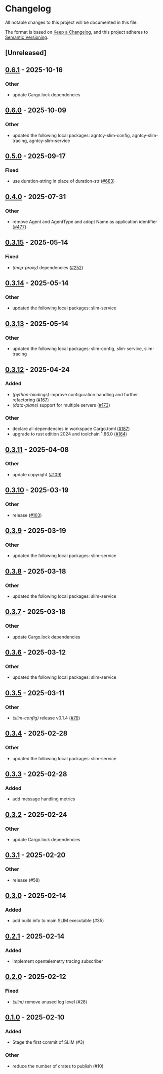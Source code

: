 # Changelog

All notable changes to this project will be documented in this file.

The format is based on [Keep a Changelog](https://keepachangelog.com/en/1.0.0/),
and this project adheres to [Semantic Versioning](https://semver.org/spec/v2.0.0.html).

## [Unreleased]

## [0.6.1](https://github.com/agntcy/slim/compare/slim-v0.6.0...slim-v0.6.1) - 2025-10-16

### Other

- update Cargo.lock dependencies

## [0.6.0](https://github.com/agntcy/slim/compare/slim-v0.5.0...slim-v0.6.0) - 2025-10-09

### Other

- updated the following local packages: agntcy-slim-config, agntcy-slim-tracing, agntcy-slim-service

## [0.5.0](https://github.com/agntcy/slim/compare/slim-v0.4.0...slim-v0.5.0) - 2025-09-17

### Fixed

- use duration-string in place of duration-str ([#683](https://github.com/agntcy/slim/pull/683))

## [0.4.0](https://github.com/agntcy/slim/compare/slim-v0.3.15...slim-v0.4.0) - 2025-07-31

### Other

- remove Agent and AgentType and adopt Name as application identifier ([#477](https://github.com/agntcy/slim/pull/477))

## [0.3.15](https://github.com/agntcy/slim/compare/slim-v0.3.14...slim-v0.3.15) - 2025-05-14

### Fixed

- *(mcp-proxy)* dependencies ([#252](https://github.com/agntcy/slim/pull/252))

## [0.3.14](https://github.com/agntcy/slim/compare/slim-v0.3.13...slim-v0.3.14) - 2025-05-14

### Other

- updated the following local packages: slim-service

## [0.3.13](https://github.com/agntcy/slim/compare/slim-v0.3.12...slim-v0.3.13) - 2025-05-14

### Other

- updated the following local packages: slim-config, slim-service, slim-tracing

## [0.3.12](https://github.com/agntcy/slim/compare/slim-v0.3.11...slim-v0.3.12) - 2025-04-24

### Added

- *(python-bindings)* improve configuration handling and further refactoring ([#167](https://github.com/agntcy/slim/pull/167))
- *(data-plane)* support for multiple servers ([#173](https://github.com/agntcy/slim/pull/173))

### Other

- declare all dependencies in workspace Cargo.toml ([#187](https://github.com/agntcy/slim/pull/187))
- upgrade to rust edition 2024 and toolchain 1.86.0 ([#164](https://github.com/agntcy/slim/pull/164))

## [0.3.11](https://github.com/agntcy/slim/compare/slim-v0.3.10...slim-v0.3.11) - 2025-04-08

### Other

- update copyright ([#109](https://github.com/agntcy/slim/pull/109))

## [0.3.10](https://github.com/agntcy/slim/compare/slim-v0.3.9...slim-v0.3.10) - 2025-03-19

### Other

- release ([#103](https://github.com/agntcy/slim/pull/103))

## [0.3.9](https://github.com/agntcy/slim/compare/slim-v0.3.8...slim-v0.3.9) - 2025-03-19

### Other

- updated the following local packages: slim-service

## [0.3.8](https://github.com/agntcy/slim/compare/slim-v0.3.7...slim-v0.3.8) - 2025-03-18

### Other

- updated the following local packages: slim-service

## [0.3.7](https://github.com/agntcy/slim/compare/slim-v0.3.6...slim-v0.3.7) - 2025-03-18

### Other

- update Cargo.lock dependencies

## [0.3.6](https://github.com/agntcy/slim/compare/slim-v0.3.5...slim-v0.3.6) - 2025-03-12

### Other

- updated the following local packages: slim-service

## [0.3.5](https://github.com/agntcy/slim/compare/slim-v0.3.4...slim-v0.3.5) - 2025-03-11

### Other

- *(slim-config)* release v0.1.4 ([#79](https://github.com/agntcy/slim/pull/79))

## [0.3.4](https://github.com/agntcy/slim/compare/slim-v0.3.3...slim-v0.3.4) - 2025-02-28

### Other

- updated the following local packages: slim-service

## [0.3.3](https://github.com/agntcy/slim/compare/slim-v0.3.2...slim-v0.3.3) - 2025-02-28

### Added

- add message handling metrics

## [0.3.2](https://github.com/agntcy/slim/compare/slim-v0.3.1...slim-v0.3.2) - 2025-02-24

### Other

- update Cargo.lock dependencies

## [0.3.1](https://github.com/agntcy/slim/compare/slim-v0.3.0...slim-v0.3.1) - 2025-02-20

### Other

- release (#58)

## [0.3.0](https://github.com/agntcy/slim/compare/slim-v0.2.1...slim-v0.3.0) - 2025-02-14

### Added

- add build info to main SLIM executable (#35)

## [0.2.1](https://github.com/agntcy/slim/compare/slim-v0.2.0...slim-v0.2.1) - 2025-02-14

### Added

- implement opentelemetry tracing subscriber

## [0.2.0](https://github.com/agntcy/slim/compare/slim-v0.1.0...slim-v0.2.0) - 2025-02-12

### Fixed

- *(slim)* remove unused log level (#28)

## [0.1.0](https://github.com/agntcy/slim/releases/tag/slim-v0.1.0) - 2025-02-10

### Added

- Stage the first commit of SLIM (#3)

### Other

- reduce the number of crates to publish (#10)
